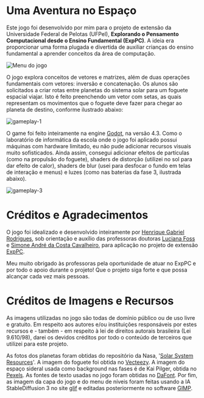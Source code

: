 # Uma Aventura no Espaço
Este jogo foi desenvolvido por mim para o projeto de extensão da Universidade Federal de Pelotas (UFPel), **Explorando o Pensamento Computacional desde o Ensino Fundamental (ExpPC)**. A ideia era proporcionar uma forma plugada e divertida de auxiliar crianças do ensino fundamental a aprender conceitos da área de computação.

![Menu do jogo](https://github.com/user-attachments/assets/7e6034c0-bd83-438c-bfdf-dee8245ea391)


O jogo explora conceitos de vetores e matrizes, além de duas operações fundamentais com vetores: inversão e concatenação. Os alunos são solicitados a criar rotas entre planetas do sistema solar para um foguete espacial viajar. Isto é feito preenchendo um vetor com setas, as quais representam os movimentos que o foguete deve fazer para chegar ao planeta de destino, conforme ilustrado abaixo:

![gameplay-1](https://github.com/user-attachments/assets/c473ffb3-b363-4621-b25f-abc526b0e166)

O game foi feito inteiramente na engine [Godot](https://godotengine.org/), na versão 4.3. Como o laboratório de informática da escola onde o jogo foi aplicado possui máquinas com hardware limitado, eu não pude adicionar recursos visuais muito sofisticados. Ainda assim, consegui adicionar efeitos de partículas (como na propulsão do foguete), shaders de distorção (utilizei no sol para dar efeito de calor), shaders de blur (usei para desfocar o fundo em telas de interação e menus) e luzes (como nas baterias da fase 3, ilustrada abaixo).

![gameplay-3](https://github.com/user-attachments/assets/eb53bc15-5a62-43b7-ba57-d8a87794d293)

# Créditos e Agradecimentos
O jogo foi idealizado e desenvolvido inteiramente por [Henrique Gabriel Rodrigues](www.linkedin.com/in/henrique-gabriel-rod), sob orientação e auxílio das professoras doutoras [Luciana Foss](http://lattes.cnpq.br/1097468139544018) e [Simone André da Costa Cavalheiro](http://lattes.cnpq.br/2502796658601825), para aplicação no projeto de extensão [ExpPC](https://wp.ufpel.edu.br/pensamentocomputacional/pt/).

Meu muito obrigado às professoras pela oportunidade de atuar no ExpPC e por todo o apoio durante o projeto! Que o projeto siga forte e que possa alcançar cada vez mais pessoas.

# Créditos de Imagens e Recursos
As imagens utilizadas no jogo são todas de domínio público ou de uso livre e gratuito. Em respeito aos autores e/ou instituições responsáveis por estes recursos e - também - em respeito à lei de direitos autorais brasileira (Lei 9.610/98), darei os devidos créditos por todo o conteúdo de terceiros que utilizei para este projeto.

As fotos dos planetas foram obtidas do repositório da Nasa, '[Solar System Resources](https://science.nasa.gov/solar-system/resources/)'. A imagem do foguete foi obtida no <a href="https://www.vecteezy.com/free-vector/rocket">Vecteezy</a>. A imagem do espaço sideral usada como background nas fases é de Kai Pilger, obtida no [Pexels](https://www.pexels.com/photo/cluster-of-stars-1341279/). As fontes de texto usadas no jogo foram obtidas no [DaFont](https://www.dafont.com/). Por fim, as imagem da capa do jogo e do menu de níveis foram feitas usando a IA StableDiffusion 3 no site [glif](https://glif.app/@001/glifs/clvau2g2p00002aec0inze6r2) e editadas posteriormente no software [GIMP](https://www.gimp.org/).
